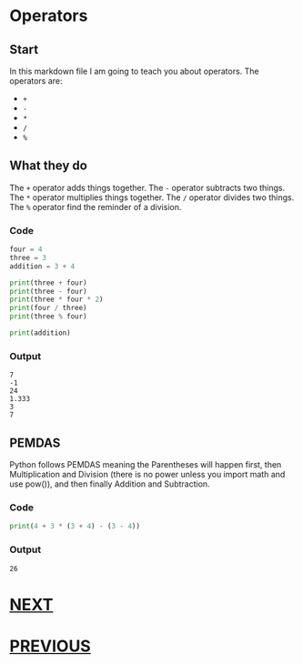 # Operators

## Start
In this markdown file I am going to teach you about operators. The operators are:
- `+`
- `-`
- `*`
- `/`
- `%`

## What they do
The `+` operator adds things together.
The `-` operator subtracts two things.
The `*` operator multiplies things together.
The `/` operator divides two things.
The `%` operator find the reminder of a division.

### Code
```python
four = 4
three = 3
addition = 3 + 4

print(three + four)
print(three - four)
print(three * four * 2)
print(four / three)
print(three % four)

print(addition)
```

### Output
```shell
7
-1
24
1.333
3
7
```

## PEMDAS
Python follows PEMDAS meaning the Parentheses will happen first, then Multiplication and Division (there is no power unless you import math and use pow()), and then finally Addition and Subtraction.

### Code
```python
print(4 + 3 * (3 + 4) - (3 - 4))
```

### Output
```shell
26
```

# [NEXT]()

# [PREVIOUS](2.%20variables.md)
